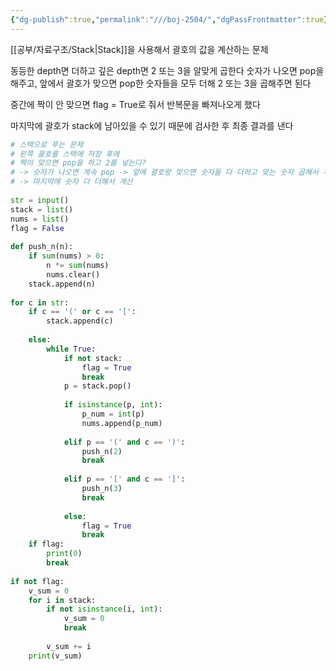 ```yaml
---
{"dg-publish":true,"permalink":"///boj-2504/","dgPassFrontmatter":true}
---
```



[[공부/자료구조/Stack\|Stack]]을 사용해서 괄호의 값을 계산하는 문제

동등한 depth면 더하고 깊은 depth면 2 또는 3을 알맞게 곱한다
숫자가 나오면 pop을 해주고, 앞에서 괄호가 맞으면 pop한 숫자들을 모두 더해 2 또는 3을 곱해주면 된다

중간에 짝이 안 맞으면 flag = True로 줘서 반복문을 빠져나오게 했다

마지막에 괄호가 stack에 남아있을 수 있기 때문에 검사한 후 최종 결과를 낸다

```python
# 스택으로 푸는 문제
# 왼쪽 괄호를 스택에 저장 후에  
# 짝이 맞으면 pop을 하고 2를 넣는다?  
# -> 숫자가 나오면 계속 pop -> 앞에 괄호랑 맞으면 숫자들 다 더하고 맞는 숫자 곱해서 저장  
# -> 마지막에 숫자 다 더해서 계산  
  
str = input()  
stack = list()  
nums = list()  
flag = False  
  
def push_n(n):  
    if sum(nums) > 0:  
        n *= sum(nums)  
        nums.clear()  
    stack.append(n)  
  
for c in str:  
    if c == '(' or c == '[':  
        stack.append(c)  
  
    else:  
        while True:  
            if not stack:  
                flag = True  
                break  
            p = stack.pop()  
  
            if isinstance(p, int):  
                p_num = int(p)  
                nums.append(p_num)  
  
            elif p == '(' and c == ')':  
                push_n(2)  
                break  
  
            elif p == '[' and c == ']':  
                push_n(3)  
                break  
  
            else:  
                flag = True  
                break  
    if flag:  
        print(0)  
        break  
  
if not flag:  
    v_sum = 0  
    for i in stack:  
        if not isinstance(i, int):  
            v_sum = 0  
            break  
  
        v_sum += i  
    print(v_sum)
```
